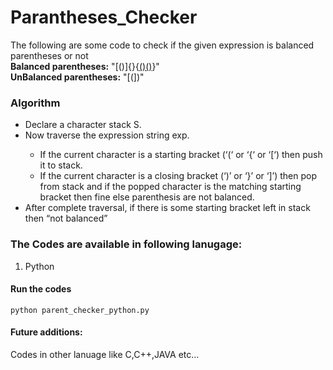 ﻿# Parantheses_Checker

The following are some code to check if the given expression is balanced parentheses or not
<br>
<strong>Balanced parentheses:</strong> "[()]{}{[()()]()}" <br>
<strong>UnBalanced parentheses:</strong> "[(])"

### Algorithm
<ul>
<li> Declare a character stack S. </li>
<li> Now traverse the expression string exp. </li>
  
<ul>
<li> If the current character is a starting bracket (‘(‘ or ‘{‘ or ‘[‘) then push it to stack. </li>
<li> If the current character is a closing bracket (‘)’ or ‘}’ or ‘]’) then pop from stack and if the popped character is the matching starting bracket then fine else parenthesis are not balanced.</li>
 </ul>
  
<li> After complete traversal, if there is some starting bracket left in stack then “not balanced” </li>
</ul>

### The Codes are available in following lanugage:

<ol>
  <li> Python </li> 
</ol>

#### Run the codes 

`python parent_checker_python.py`

#### Future additions:
Codes in other lanuage like C,C++,JAVA etc...
